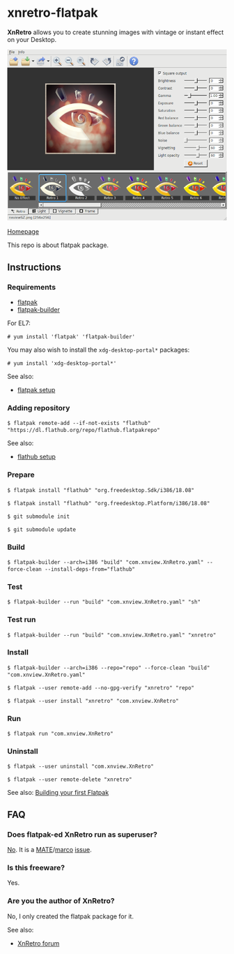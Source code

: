 # xnretro-flatpak

**XnRetro** allows you to create stunning images with vintage or instant effect on your Desktop.

![xnretro-flatpak screenshot](xnretro-flatpak.png)

[Homepage](https://www.xnview.com/en/xnretro/)

This repo is about flatpak package.

## Instructions

### Requirements

* [flatpak](https://github.com/flatpak/flatpak)
* [flatpak-builder](https://github.com/flatpak/flatpak-builder)

For EL7:

```
# yum install 'flatpak' 'flatpak-builder'
```

You may also wish to install the `xdg-desktop-portal*` packages:

```
# yum install 'xdg-desktop-portal*'
```

See also:

* [flatpak setup](https://flatpak.org/setup)

### Adding repository

```
$ flatpak remote-add --if-not-exists "flathub" "https://dl.flathub.org/repo/flathub.flatpakrepo"
```

See also:

* [flathub setup](http://docs.flatpak.org/en/latest/using-flatpak.html#add-a-remote)

### Prepare

```
$ flatpak install "flathub" "org.freedesktop.Sdk/i386/18.08"
```

```
$ flatpak install "flathub" "org.freedesktop.Platform/i386/18.08"
```

```
$ git submodule init
```

```
$ git submodule update
```

### Build

```
$ flatpak-builder --arch=i386 "build" "com.xnview.XnRetro.yaml" --force-clean --install-deps-from="flathub"
```

### Test

```
$ flatpak-builder --run "build" "com.xnview.XnRetro.yaml" "sh"
```

### Test run

```
$ flatpak-builder --run "build" "com.xnview.XnRetro.yaml" "xnretro"
```

### Install

```
$ flatpak-builder --arch=i386 --repo="repo" --force-clean "build" "com.xnview.XnRetro.yaml"
```

```
$ flatpak --user remote-add --no-gpg-verify "xnretro" "repo"
```

```
$ flatpak --user install "xnretro" "com.xnview.XnRetro"
```

### Run

```
$ flatpak run "com.xnview.XnRetro"
```

### Uninstall

```
$ flatpak --user uninstall "com.xnview.XnRetro"
```

```
$ flatpak --user remote-delete "xnretro"
```

See also: [Building your first Flatpak](http://docs.flatpak.org/en/latest/first-build.html)

## FAQ

### Does flatpak-ed XnRetro run as superuser?

[No](https://github.com/flatpak/flatpak/issues/1557). It is a [MATE](https://github.com/mate-desktop)/[marco](https://github.com/mate-desktop/marco) [issue](https://github.com/mate-desktop/marco/issues/301).

### Is this freeware?

Yes.

### Are you the author of XnRetro?

No, I only created the flatpak package for it.

See also:

* [XnRetro forum](https://newsgroup.xnview.com/viewforum.php?f=81)

